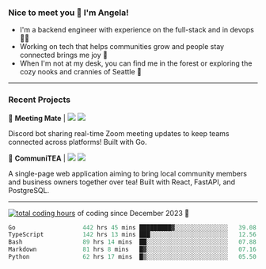 ### Nice to meet you 👋 I'm Angela!

- I'm a backend engineer with experience on the full-stack and in devops 👩‍💻
- Working on tech that helps communities grow and people stay connected brings me joy 🤝
- When I'm not at my desk, you can find me in the forest or exploring the cozy nooks and crannies of Seattle 🧋

---

### Recent Projects

👾 **Meeting Mate** | [![](https://img.shields.io/badge/Code-violet.svg?style=flat-square)](https://github.com/angelajfisher/meeting-mate) [![](https://img.shields.io/badge/Site-violet.svg?style=flat-square)](https://angelajfisher.com/projects/meeting-mate)

Discord bot sharing real-time Zoom meeting updates to keep teams connected across platforms! Built with Go.

🍵 **CommuniTEA** | [![](https://img.shields.io/badge/Code-green.svg?style=flat-square)](https://gitlab.com/angelajfisher/communiTEA) [![](https://img.shields.io/badge/Demo-green.svg?style=flat-square)](https://angelajfisher.gitlab.io/communiTEA/)

A single-page web application aiming to bring local community members and business owners together over tea!  Built with React, FastAPI, and PostgreSQL.

---

<a href="https://wakatime.com/@018c1e94-8745-411f-aea1-f33be044d952"><img src="https://wakatime.com/badge/user/018c1e94-8745-411f-aea1-f33be044d952.svg?style=flat-square" alt="total coding hours" /></a> of coding since December 2023 🌊<br>
<!--START_SECTION:waka-->

```go
Go                   442 hrs 45 mins █████████▓░░░░░░░░░░░░░░░   39.08 %
TypeScript           142 hrs 13 mins ███░░░░░░░░░░░░░░░░░░░░░░   12.56 %
Bash                 89 hrs 14 mins  ██░░░░░░░░░░░░░░░░░░░░░░░   07.88 %
Markdown             81 hrs 8 mins   █▓░░░░░░░░░░░░░░░░░░░░░░░   07.16 %
Python               62 hrs 17 mins  █▒░░░░░░░░░░░░░░░░░░░░░░░   05.50 %
```

<!--END_SECTION:waka--> 
